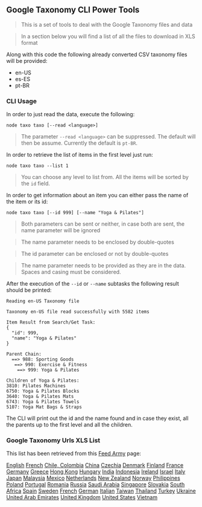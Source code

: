 ## Google Taxonomy CLI Power Tools

> This is a set of tools to deal with the Google Taxonomy files and data

> In a section below you will find a list of all the files to download in XLS format

Along with this code the following already converted CSV taxonomy files will be provided:

- en-US
- es-ES
- pt-BR

### CLI Usage

In order to just read the data, execute the following:

```
node taxo taxo [--read <language>]
```

> The parameter `--read <language>` can be suppressed. The default will then be assume. Currently the default is `pt-BR`.

In order to retrieve the list of items in the first level just run:

```
node taxo taxo --list 1
```

> You can choose any level to list from. All the items will be sorted by the `id` field.

In order to get information about an item you can either pass the name of the item or its id:

```
node taxo taxo [--id 999] [--name "Yoga & Pilates"]
``` 

> Both parameters can be sent or neither, in case both are sent, the name parameter will be ignored

> The name parameter needs to be enclosed by double-quotes

> The id parameter can be enclosed or not by double-quotes

> The name parameter needs to be provided as they are in the data. Spaces and casing must be considered.

After the execution of the `--id` or `--name` subtasks the following result should be printed:

```
Reading en-US Taxonomy file

Taxonomy en-US file read successfully with 5582 items

Item Result from Search/Get Task:
{
  "id": 999,
  "name": "Yoga & Pilates"
}

Parent Chain:
  ==> 988: Sporting Goods
   ==> 990: Exercise & Fitness
    ==> 999: Yoga & Pilates

Children of Yoga & Pilates:
3810: Pilates Machines
6750: Yoga & Pilates Blocks
3640: Yoga & Pilates Mats
6743: Yoga & Pilates Towels
5107: Yoga Mat Bags & Straps
```

The CLI will print out the id and the name found and in case they exist, all the parents up to the first level and all the children. 


### Google Taxonomy Urls XLS List

This list has been retrieved from this [Feed Army](https://feedarmy.com/kb/google-merchant-taxonomy-list-for-all-countries/) page: 


[English](https://www.google.com/basepages/producttype/taxonomy-with-ids.en-US.xls)
[French](https://www.google.com/basepages/producttype/taxonomy-with-ids.fr-FR.xls)
[Chile, Colombia](https://www.google.com/basepages/producttype/taxonomy-with-ids.es-ES.xls)
[China](https://www.google.com/basepages/producttype/taxonomy-with-ids.en-US.xls)
[Czechia](https://www.google.com/basepages/producttype/taxonomy-with-ids.cs-CZ.xls)
[Denmark](https://www.google.com/basepages/producttype/taxonomy-with-ids.da-DK.xls)
[Finland](https://www.google.com/basepages/producttype/taxonomy-with-ids.en-US.xls)
[France](https://www.google.com/basepages/producttype/taxonomy-with-ids.fr-FR.xls)
[Germany](https://www.google.com/basepages/producttype/taxonomy-with-ids.de-DE.xls)
[Greece](https://www.google.com/basepages/producttype/taxonomy-with-ids.en-US.xls)
[Hong Kong](https://www.google.com/basepages/producttype/taxonomy-with-ids.en-US.xls)
[Hungary](https://www.google.com/basepages/producttype/taxonomy-with-ids.en-US.xls)
[India](https://www.google.com/basepages/producttype/taxonomy-with-ids.en-US.xls)
[Indonesia](https://www.google.com/basepages/producttype/taxonomy-with-ids.en-US.xls)
[Ireland](https://www.google.com/basepages/producttype/taxonomy-with-ids.en-GB.xls)
[Israel](https://www.google.com/basepages/producttype/taxonomy-with-ids.en-US.xls)
[Italy](https://www.google.com/basepages/producttype/taxonomy-with-ids.it-IT.xls)
[Japan](https://www.google.com/basepages/producttype/taxonomy-with-ids.ja-JP.xls)
[Malaysia](https://www.google.com/basepages/producttype/taxonomy-with-ids.en-US.xls)
[Mexico](https://www.google.com/basepages/producttype/taxonomy-with-ids.es-ES.xls)
[Netherlands](https://www.google.com/basepages/producttype/taxonomy-with-ids.nl-NL.xls)
[New Zealand](https://www.google.com/basepages/producttype/taxonomy-with-ids.en-AU.xls)
[Norway](https://www.google.com/basepages/producttype/taxonomy-with-ids.no-NO.xls)
[Philippines](https://www.google.com/basepages/producttype/taxonomy-with-ids.en-US.xls)
[Poland](https://www.google.com/basepages/producttype/taxonomy-with-ids.pl-PL.xls)
[Portugal](https://www.google.com/basepages/producttype/taxonomy-with-ids.pt-BR.xls)
[Romania](https://www.google.com/basepages/producttype/taxonomy-with-ids.en-US.xls)
[Russia](https://www.google.com/basepages/producttype/taxonomy-with-ids.ru-RU.xls)
[Saudi Arabia](https://www.google.com/basepages/producttype/taxonomy-with-ids.en-US.xls)
[Singapore](https://www.google.com/basepages/producttype/taxonomy-with-ids.en-US.xls)
[Slovakia](https://www.google.com/basepages/producttype/taxonomy-with-ids.en-US.xls)
[South Africa](https://www.google.com/basepages/producttype/taxonomy-with-ids.en-US.xls)
[Spain](https://www.google.com/basepages/producttype/taxonomy-with-ids.es-ES.xls)
[Sweden](https://www.google.com/basepages/producttype/taxonomy-with-ids.sv-SE.xls)
[French](https://www.google.com/basepages/producttype/taxonomy-with-ids.fr-CH.xls)
[German](https://www.google.com/basepages/producttype/taxonomy-with-ids.de-CH.xls)
[Italian](https://www.google.com/basepages/producttype/taxonomy-with-ids.it-CH.xls)
[Taiwan](https://www.google.com/basepages/producttype/taxonomy-with-ids.en-US.xls)
[Thailand](https://www.google.com/basepages/producttype/taxonomy-with-ids.en-US.xls)
[Turkey](https://www.google.com/basepages/producttype/taxonomy-with-ids.tr-TR.xls)
[Ukraine](https://www.google.com/basepages/producttype/taxonomy-with-ids.en-US.xls)
[United Arab Emirates](https://www.google.com/basepages/producttype/taxonomy-with-ids.en-US.xls)
[United Kingdom](https://www.google.com/basepages/producttype/taxonomy-with-ids.en-GB.xls)
[United States](https://www.google.com/basepages/producttype/taxonomy-with-ids.en-US.xls)
[Vietnam](https://www.google.com/basepages/producttype/taxonomy-with-ids.en-US.xls)
